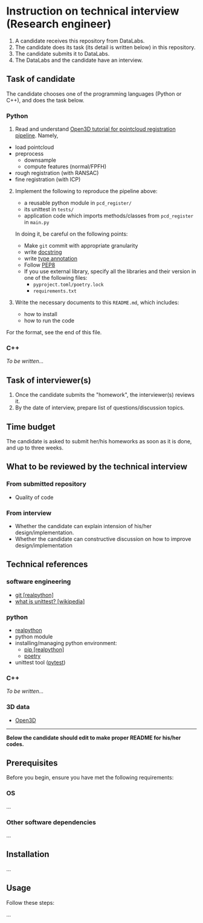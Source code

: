 # Instruction on technical interview (Research engineer)

1. A candidate receives this repository from DataLabs.
2. The candidate does its task (its detail is written below) in this repository.
3. The candidate submits it to DataLabs.
4. The DataLabs and the candidate have an interview.

## Task of candidate

The candidate chooses one of the programming languages (Python or C++), and does the task below.

### Python

1. Read and understand [Open3D tutorial for pointcloud registration pipeline](http://www.open3d.org/docs/release/tutorial/pipelines/global_registration.html).
   Namely,

- load pointcloud
- preprocess
  - downsample
  - compute features (normal/FPFH)
- rough registration (with RANSAC)
- fine registration (with ICP)

2. Implement the following to reproduce the pipeline above:

   - a reusable python module in `pcd_register/`
   - its unittest in `tests/`
   - application code which imports methods/classes from `pcd_register` in `main.py`

   In doing it, be careful on the following points:

   - Make `git` commit with appropriate granularity
   - write [docstring](https://realpython.com/documenting-python-code/)
   - write [type annotation](https://realpython.com/python-type-checking/)
   - Follow [PEP8](https://www.python.org/dev/peps/pep-0008/)
   - If you use external library, specify all the libraries and their version in one of the following files:
     - `pyproject.toml/poetry.lock`
     - `requirements.txt`

3. Write the necessary documents to this `README.md`, which includes:

   - how to install
   - how to run the code

For the format, see the end of this file.

### C++

_To be written..._

## Task of interviewer(s)

1. Once the candidate submits the "homework", the interviewer(s) reviews it.
2. By the date of interview, prepare list of questions/discussion topics.

## Time budget

The candidate is asked to submit her/his homeworks as soon as it is done, and up to three weeks.

## What to be reviewed by the technical interview

### From submitted repository

- Quality of code

### From interview

- Whether the candidate can explain intension of his/her design/implementation.
- Whether the candidate can constructive discussion on how to improve design/implementation

## Technical references

### software engineering

- [git [realpython]](https://realpython.com/python-git-github-intro/)
- [what is unittest? [wikipedia]](https://en.wikipedia.org/wiki/Unit_testing)

### python

- [realpython](https://realpython.com/)
- python module
- installing/managing python environment:
  - [pip [realpython]](https://realpython.com/what-is-pip/)
  - [poetry](https://python-poetry.org/)
- unittest tool ([pytest](https://docs.pytest.org/en/6.2.x/))

### C++

_To be written..._

### 3D data

- [Open3D](http://www.open3d.org/docs/release/index.html)

---

**Below the candidate should edit to make proper README for his/her codes.**

## Prerequisites

Before you begin, ensure you have met the following requirements:

### OS

...

### Other software dependencies

...

## Installation

...

## Usage

Follow these steps:

...
